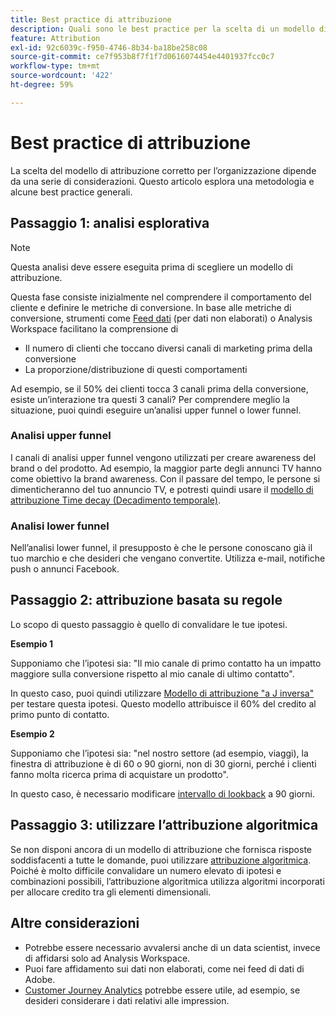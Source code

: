 ```yaml
---
title: Best practice di attribuzione
description: Quali sono le best practice per la scelta di un modello di attribuzione?
feature: Attribution
exl-id: 92c6039c-f950-4746-8b34-ba18be258c08
source-git-commit: ce7f953b8f7f1f7d0616074454e4401937fcc0c7
workflow-type: tm+mt
source-wordcount: '422'
ht-degree: 59%

---
```


# Best practice di attribuzione

La scelta del modello di attribuzione corretto per l’organizzazione dipende da una serie di considerazioni. Questo articolo esplora una metodologia e alcune best practice generali.

## Passaggio 1: analisi esplorativa

>[!NOTE]
>Questa analisi deve essere eseguita prima di scegliere un modello di attribuzione.

Questa fase consiste inizialmente nel comprendere il comportamento del cliente e definire le metriche di conversione. In base alle metriche di conversione, strumenti come [Feed dati](https://experienceleague.adobe.com/docs/analytics/export/analytics-data-feed/data-feed-overview.html?lang=it) (per dati non elaborati) o Analysis Workspace facilitano la comprensione di

* Il numero di clienti che toccano diversi canali di marketing prima della conversione
* La proporzione/distribuzione di questi comportamenti

Ad esempio, se il 50% dei clienti tocca 3 canali prima della conversione, esiste un’interazione tra questi 3 canali?
Per comprendere meglio la situazione, puoi quindi eseguire un’analisi upper funnel o lower funnel.

### Analisi upper funnel

I canali di analisi upper funnel vengono utilizzati per creare awareness del brand o del prodotto. Ad esempio, la maggior parte degli annunci TV hanno come obiettivo la brand awareness. Con il passare del tempo, le persone si dimenticheranno del tuo annuncio TV, e potresti quindi usare il [modello di attribuzione Time decay (Decadimento temporale)](/help/analyze/analysis-workspace/attribution/models.md).

### Analisi lower funnel

Nell’analisi lower funnel, il presupposto è che le persone conoscano già il tuo marchio e che desideri che vengano convertite. Utilizza e-mail, notifiche push o annunci Facebook.

## Passaggio 2: attribuzione basata su regole

Lo scopo di questo passaggio è quello di convalidare le tue ipotesi.

**Esempio 1**

Supponiamo che l’ipotesi sia: &quot;Il mio canale di primo contatto ha un impatto maggiore sulla conversione rispetto al mio canale di ultimo contatto&quot;.

In questo caso, puoi quindi utilizzare [Modello di attribuzione &quot;a J inversa&quot;](/help/analyze/analysis-workspace/attribution/models.md) per testare questa ipotesi. Questo modello attribuisce il 60% del credito al primo punto di contatto.

**Esempio 2**

Supponiamo che l’ipotesi sia: &quot;nel nostro settore (ad esempio, viaggi), la finestra di attribuzione è di 60 o 90 giorni, non di 30 giorni, perché i clienti fanno molta ricerca prima di acquistare un prodotto&quot;.

In questo caso, è necessario modificare [intervallo di lookback](https://experienceleague.adobe.com/docs/analytics/analyze/analysis-workspace/attribution/models.html?lang=it#lookback-windows) a 90 giorni.

## Passaggio 3: utilizzare l’attribuzione algoritmica

Se non disponi ancora di un modello di attribuzione che fornisca risposte soddisfacenti a tutte le domande, puoi utilizzare [attribuzione algoritmica](/help/analyze/analysis-workspace/attribution/algorithmic.md). Poiché è molto difficile convalidare un numero elevato di ipotesi e combinazioni possibili, l’attribuzione algoritmica utilizza algoritmi incorporati per allocare credito tra gli elementi dimensionali.

## Altre considerazioni

* Potrebbe essere necessario avvalersi anche di un data scientist, invece di affidarsi solo ad Analysis Workspace.
* Puoi fare affidamento sui dati non elaborati, come nei feed di dati di Adobe.
* [Customer Journey Analytics](https://experienceleague.adobe.com/docs/analytics-platform/using/cja-overview/cja-overview.html?lang=it) potrebbe essere utile, ad esempio, se desideri considerare i dati relativi alle impression.
